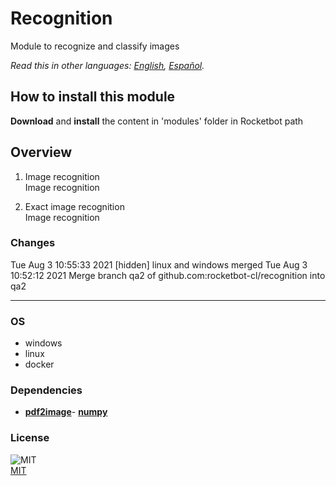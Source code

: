 # Recognition
  
Module to recognize and classify images  

*Read this in other languages: [English](README.md), [Español](README.es.md).*

## How to install this module
  
__Download__ and __install__ the content in 'modules' folder in Rocketbot path  



## Overview


1. Image recognition  
Image recognition

2. Exact image recognition  
Image recognition  



### Changes
Tue Aug 3 10:55:33 2021  [hidden] linux and windows merged
Tue Aug 3 10:52:12 2021  Merge branch qa2 of github.com:rocketbot-cl/recognition into qa2

----
### OS

- windows
- linux
- docker

### Dependencies
- [**pdf2image**](https://pypi.org/project/pdf2image/)- [**numpy**](https://pypi.org/project/numpy/)
### License
  
![MIT](https://camo.githubusercontent.com/107590fac8cbd65071396bb4d04040f76cde5bde/687474703a2f2f696d672e736869656c64732e696f2f3a6c6963656e73652d6d69742d626c75652e7376673f7374796c653d666c61742d737175617265)  
[MIT](http://opensource.org/licenses/mit-license.ph)